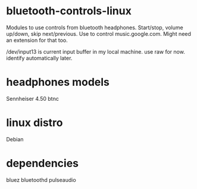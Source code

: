 # bluetooth-controls-linux
Modules to use controls from bluetooth headphones. Start/stop, volume up/down, skip next/previous. Use to control music.google.com. Might need an extension for that too. 

/dev/input13 is current input buffer in my local machine. use raw for now. identify automatically later.



# headphones models
Sennheiser 4.50 btnc

# linux distro
Debian

# dependencies
bluez
bluetoothd
pulseaudio
